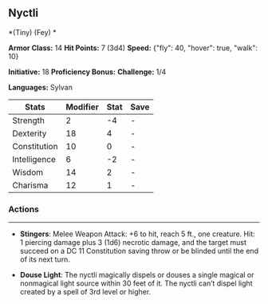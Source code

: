 ## Nyctli
*(Tiny) (Fey) *

**Armor Class:** 14
**Hit Points:** 7 (3d4)
**Speed:** {"fly": 40, "hover": true, "walk": 10}

**Initiative:** 18
**Proficiency Bonus:**
**Challenge:** 1/4

**Languages:** Sylvan



| Stats | Modifier | Stat | Save
| ---- | ---- | ---- | ---- |
| Strength | 2 | -4 | - |
| Dexterity | 18 | 4 | - |
| Constitution | 10 | 0 | - |
| Intelligence | 6 | -2 | - |
| Wisdom | 14 | 2 | - |
| Charisma | 12 | 1 | - |

### Actions
 --- 
- **Stingers**: Melee Weapon Attack: +6 to hit, reach 5 ft., one creature. Hit: 1 piercing damage plus 3 (1d6) necrotic damage, and the target must succeed on a DC 11 Constitution saving throw or be blinded until the end of its next turn.

- **Douse Light**: The nyctli magically dispels or douses a single magical or nonmagical light source within 30 feet of it. The nyctli can’t dispel light created by a spell of 3rd level or higher.

